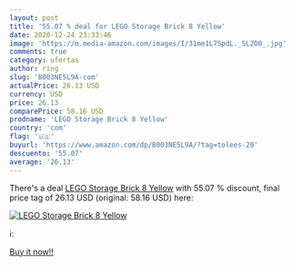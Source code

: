 ```yaml
---
layout: post
title: '55.07 % deal for LEGO Storage Brick 8 Yellow'
date: 2020-12-24 23:33:46
image: 'https://m.media-amazon.com/images/I/31me1L7SpdL._SL200_.jpg'
comments: true
category: ofertas
author: ring
slug: 'B003NE5L9A-com'
actualPrice: 26.13 USD
currency: USD
price: 26.13
comparePrice: 58.16 USD
prodname: 'LEGO Storage Brick 8 Yellow'
country: 'com'
flag: '🇺🇸'
buyurl: 'https://www.amazon.com/dp/B003NE5L9A/?tag=tolees-20'
descuento: '55.07'
average: '26.13'
---
```


There's a deal [LEGO Storage Brick 8 Yellow](https://www.amazon.com/dp/B003NE5L9A/?tag=tolees-20)  with  55.07 % discount, final price tag of  26.13 USD (original: 58.16 USD) here:

[![LEGO Storage Brick 8 Yellow](https://m.media-amazon.com/images/I/31me1L7SpdL._SL200_.jpg)](https://www.amazon.com/dp/B003NE5L9A/?tag=tolees-20)

ℹ️:


[Buy it now!!](https://www.amazon.com/dp/B003NE5L9A/?tag=tolees-20)
